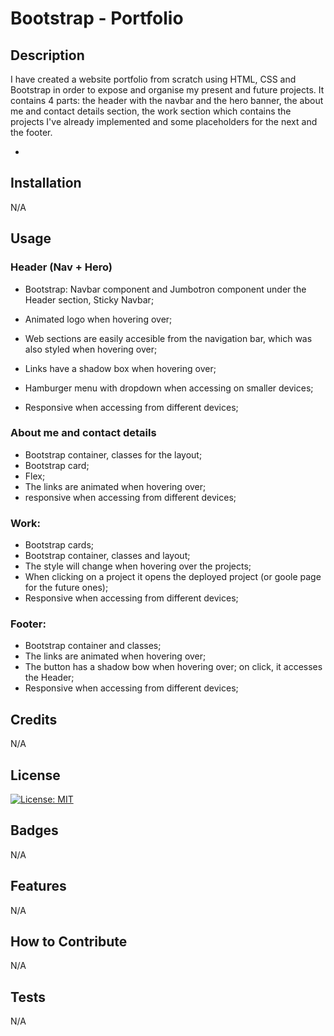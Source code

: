 <!-- @format -->

# Bootstrap - Portfolio

## Description

I have created a website portfolio from scratch using HTML, CSS and Bootstrap in order to expose and organise my present and future projects.
It contains 4 parts: the header with the navbar and the hero banner, the about me and contact details section, the work section which contains the projects I've already implemented and some placeholders for the next and the footer.

-

## Installation

N/A

## Usage

### Header (Nav + Hero)

- Bootstrap: Navbar component and Jumbotron component under the Header section, Sticky Navbar;
- Animated logo when hovering over;
- Web sections are easily accesible from the navigation bar, which was also styled when hovering over;
- Links have a shadow box when hovering over;

- Hamburger menu with dropdown when accessing on smaller devices;
- Responsive when accessing from different devices;

### About me and contact details

- Bootstrap container, classes for the layout;
- Bootstrap card;
- Flex;
- The links are animated when hovering over;
- responsive when accessing from different devices;

### Work:

- Bootstrap cards;
- Bootstrap container, classes and layout;
- The style will change when hovering over the projects;
- When clicking on a project it opens the deployed project (or goole page for the future ones);
- Responsive when accessing from different devices;

### Footer:

- Bootstrap container and classes;
- The links are animated when hovering over;
- The button has a shadow bow when hovering over; on click, it accesses the Header;
- Responsive when accessing from different devices;

## Credits

N/A

## License

[![License: MIT](https://img.shields.io/badge/License-MIT-yellow.svg)](https://opensource.org/licenses/MIT)


## Badges

N/A

## Features

N/A

## How to Contribute

N/A

## Tests

N/A


